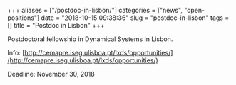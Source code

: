 +++
aliases = ["/postdoc-in-lisbon/"]
categories = ["news", "open-positions"]
date = "2018-10-15 09:38:36"
slug = "postdoc-in-lisbon"
tags = []
title = "Postdoc in Lisbon"
+++

Postdoctoral fellowship in Dynamical Systems in Lisbon.

Info: [http://cemapre.iseg.ulisboa.pt/lxds/opportunities/](http://cemapre.iseg.ulisboa.pt/lxds/opportunities/)

Deadline: November 30, 2018
